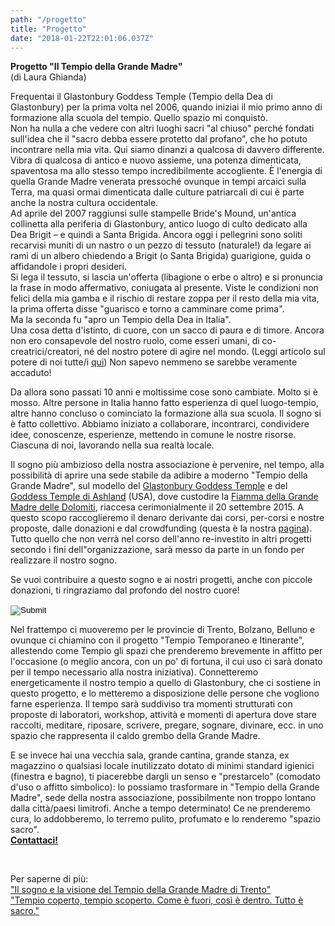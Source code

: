```yaml
---
path: "/progetto"
title: "Progetto"
date: "2018-01-22T22:01:06.037Z"
---
```


**Progetto "Il Tempio della Grande Madre"**  
(di Laura Ghianda)

Frequentai il Glastonbury Goddess Temple (Tempio della Dea di Glastonbury) per la prima volta nel 2006, quando iniziai il mio primo anno di formazione alla scuola del tempio.
Quello spazio mi conquistò.  
Non ha nulla a che vedere con altri luoghi sacri "al chiuso" perché fondati sull'idea che il "sacro debba essere protetto dal profano", che ho potuto incontrare nella mia vita. Qui siamo dinanzi a qualcosa di davvero differente.  
Vibra di qualcosa di antico e nuovo assieme, una potenza dimenticata, spaventosa ma allo stesso tempo incredibilmente accogliente. È l'energia di quella Grande Madre venerata pressoché ovunque in tempi arcaici sulla Terra, ma quasi ormai dimenticata dalle culture patriarcali di cui è parte anche la nostra cultura occidentale.  
Ad aprile del 2007 raggiunsi sulle stampelle Bride's Mound, un'antica collinetta alla periferia di Glastonbury, antico luogo di culto dedicato alla Dea Brigit – e quindi a Santa Brigida. Ancora oggi i pellegrini sono soliti recarvisi muniti di un nastro o un pezzo di tessuto (naturale!) da legare ai rami di un albero chiedendo a Brigit (o Santa Brigida) guarigione, guida o affidandole i propri desideri.  
Si lega il tessuto, si lascia un'offerta (libagione o erbe o altro) e si pronuncia la frase in modo affermativo, coniugata al presente. Viste le condizioni non felici della mia gamba e il rischio di restare zoppa per il resto della mia vita, la prima offerta disse "guarisco e torno a camminare come prima".  
Ma la seconda fu "apro un Tempio della Dea in Italia".  
Una cosa detta d'istinto, di cuore, con un sacco di paura e di timore. Ancora non ero consapevole del nostro ruolo, come esseri umani, di co-creatrici/creatori, né del nostro potere di agire nel mondo. (Leggi articolo sul potere di noi tutte/i <a href="http://lauraghianda.blogspot.it/2014/03/la-freccia-di-diana-riflessione-sul.html" target="\_blank">qui</a>) Non sapevo nemmeno se sarebbe veramente accaduto!

Da allora sono passati 10 anni e moltissime cose sono cambiate. Molto si è mosso. Altre persone in Italia hanno fatto esperienza di quel luogo-tempio, altre hanno concluso o cominciato la formazione alla sua scuola. Il sogno si è fatto collettivo. Abbiamo iniziato a collaborare, incontrarci, condividere idee, conoscenze, esperienze, mettendo in comune le nostre risorse.  
Ciascuna di noi, lavorando nella sua realtà locale.

Il sogno più ambizioso della nostra associazione è pervenire, nel tempo, alla possibilità di aprire una sede stabile da adibire a moderno "Tempio della Grande Madre", sul modello del <a href="http://www.goddesstemple.co.uk" target="\_blank">Glastonbury Goddess Temple</a> e del <a href="http://www.goddesstempleashland.com/" target="\_blank">Goddess Temple di Ashland</a> (USA), dove custodire la [Fiamma della Grande Madre delle Dolomiti](fiamma-delle-dolomiti), riaccesa cerimonialmente il 20 settembre 2015.
A questo scopo raccoglieremo il denaro derivante dai corsi, per-corsi e nostre proposte, dalle donazioni e dal crowdfunding (questa è la nostra <a href="https://buonacausa.org/cause/tempiodellagrandemadre" target="\_blank">pagina</a>). Tutto quello che non verrà nel corso dell'anno re-investito in altri progetti secondo i fini dell"organizzazione, sarà messo da parte in un fondo per realizzare il nostro sogno.

Se vuoi contribuire a questo sogno e ai nostri progetti, anche con piccole donazioni, ti ringraziamo dal profondo del nostro cuore!

<form action="https://www.paypal.com/cgi-bin/webscr" method="post" target="_blank_">
<input type="hidden" name="cmd" value="_s-xclick">
<input type="hidden" name="hosted_button_id" value="XX9ES4XG3K54C">
<input type="image" src="https://www.paypalobjects.com/it_IT/IT/i/btn/btn_donateCC_LG.gif" border="0" name="submit"_>
<img alt="" border="0" src="https://www.paypalobjects.com/it_IT/i/scr/pixel.gif" width="1" height="1">
</form>


Nel frattempo ci muoveremo per le provincie di Trento, Bolzano, Belluno e ovunque ci chiamino con il progetto "Tempio Temporaneo e Itinerante", allestendo come Tempio gli spazi che prenderemo brevemente in affitto per l'occasione (o meglio ancora, con un po' di fortuna, il cui uso ci sarà donato per il tempo necessario alla nostra iniziativa). Connetteremo energeticamente il nostro tempio a quello di Glastonbury, che ci sostiene in questo progetto, e lo metteremo a disposizione delle persone che vogliono farne esperienza. Il tempo sarà suddiviso tra momenti strutturati con proposte di laboratori, workshop, attività e momenti di apertura dove stare raccolti, meditare, riposare, scrivere, pregare, sognare, divinare, ecc. in uno spazio che rappresenta il caldo grembo della Grande Madre.

E se invece hai una vecchia sala, grande cantina, grande stanza, ex magazzino o qualsiasi locale inutilizzato dotato di minimi standard igienici (finestra e bagno), ti piacerebbe dargli un senso e "prestarcelo" (comodato d'uso o affitto simbolico): lo possiamo trasformare in "Tempio della Grande Madre", sede della nostra associazione, possibilmente non troppo lontano dalla città/paesi limitrofi. Anche a tempo determinato!
Ce ne prenderemo cura, lo addobberemo, lo terremo pulito, profumato e lo  renderemo "spazio sacro".  
[**Contattaci!**](/contatti)

<br/>

Per saperne di più:  
<a href="http://lauraghianda.blogspot.it/2014/09/il-sogno-e-la-visione-del-trento.html" target="\_blank">"Il sogno e la visione del Tempio della Grande Madre di Trento"</a>   
<a href="http://lauraghianda.blogspot.it/search?q=tempio+coperto" target="\_blank">"Tempio coperto, tempio scoperto. Come è fuori, così è dentro. Tutto è sacro."</a>
